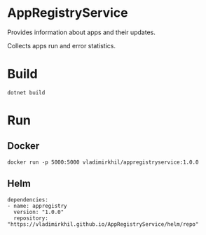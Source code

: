 # AppRegistryService

Provides information about apps and their updates.

Collects apps run and error statistics.

# Build

    dotnet build

# Run

## Docker


    docker run -p 5000:5000 vladimirkhil/appregistryservice:1.0.0


## Helm


    dependencies:
    - name: appregistry
      version: "1.0.0"
      repository: "https://vladimirkhil.github.io/AppRegistryService/helm/repo"